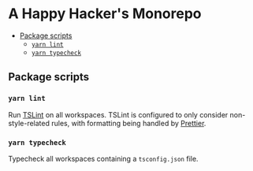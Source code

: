 # A Happy Hacker's Monorepo

<!-- TOC depthFrom:2 -->

- [Package scripts](#package-scripts)
  - [`yarn lint`](#yarn-lint)
  - [`yarn typecheck`](#yarn-typecheck)

<!-- /TOC -->

## Package scripts

### `yarn lint`

Run [TSLint](https://palantir.github.io/tslint/) on all workspaces. TSLint is configured to only consider non-style-related rules, with formatting being handled by [Prettier](https://prettier.io).

### `yarn typecheck`

Typecheck all workspaces containing a `tsconfig.json` file.
